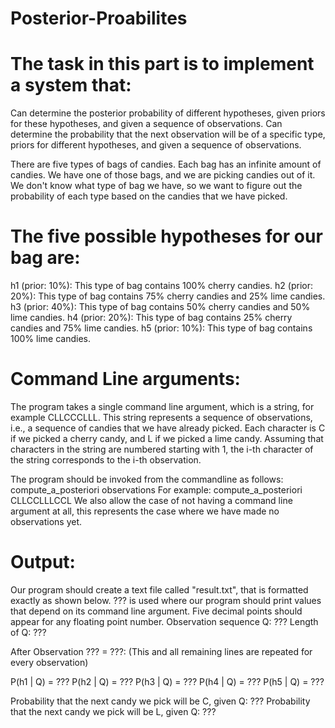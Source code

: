 # Posterior-Proabilites

# The task in this part is to implement a system that:
Can determine the posterior probability of different hypotheses, given priors for these hypotheses, and given a sequence of observations.
Can determine the probability that the next observation will be of a specific type, priors for different hypotheses, and given a sequence of observations.

There are five types of bags of candies. Each bag has an infinite amount of candies. We have one of those bags, 
and we are picking candies out of it. We don't know what type of bag we have, 
so we want to figure out the probability of each type based on the candies that we have picked.

# The five possible hypotheses for our bag are:

h1 (prior: 10%): This type of bag contains 100% cherry candies.
h2 (prior: 20%): This type of bag contains 75% cherry candies and 25% lime candies.
h3 (prior: 40%): This type of bag contains 50% cherry candies and 50% lime candies.
h4 (prior: 20%): This type of bag contains 25% cherry candies and 75% lime candies.
h5 (prior: 10%): This type of bag contains 100% lime candies.

# Command Line arguments:

The program takes a single command line argument, which is a string, for example CLLCCCLLL. 
This string represents a sequence of observations, i.e., a sequence of candies that we have already picked. 
Each character is C if we picked a cherry candy, and L if we picked a lime candy.
Assuming that characters in the string are numbered starting with 1, the i-th character of the string corresponds to the i-th observation. 

The program should be invoked from the commandline as follows:
compute_a_posteriori observations
For example:
compute_a_posteriori CLLCCLLLCCL
We also allow the case of not having a command line argument at all, this represents the case where we have made no observations yet.

# Output:

Our program should create a text file called "result.txt", that is formatted exactly as shown below. ??? is used where our program should print values that depend on its command line argument. 
Five decimal points should appear for any floating point number.
Observation sequence Q: ???
Length of Q: ???

After Observation ??? = ???: (This and all remaining lines are repeated for every observation)

P(h1 | Q) = ???
P(h2 | Q) = ???
P(h3 | Q) = ???
P(h4 | Q) = ???
P(h5 | Q) = ???

Probability that the next candy we pick will be C, given Q: ???
Probability that the next candy we pick will be L, given Q: ???
